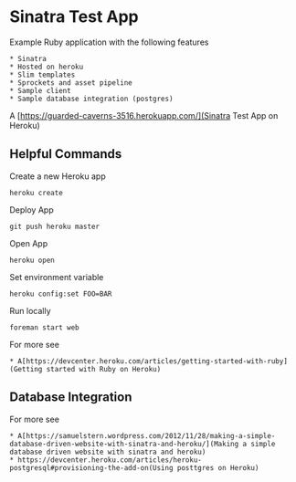 Sinatra Test App
================

Example Ruby application with the following features

    * Sinatra
    * Hosted on heroku
    * Slim templates
    * Sprockets and asset pipeline
    * Sample client
    * Sample database integration (postgres)
    
A [https://guarded-caverns-3516.herokuapp.com/](Sinatra Test App on Heroku)    
    
Helpful Commands
----------------

Create a new Heroku app

`heroku create`

Deploy App

`git push heroku master`

Open App

`heroku open`

Set environment variable

`heroku config:set FOO=BAR`

Run locally

`foreman start web`

For more see

    * A[https://devcenter.heroku.com/articles/getting-started-with-ruby](Getting started with Ruby on Heroku)

Database Integration
--------------------

For more see

    * A[https://samuelstern.wordpress.com/2012/11/28/making-a-simple-database-driven-website-with-sinatra-and-heroku/](Making a simple database driven website with sinatra and heroku)
    * https://devcenter.heroku.com/articles/heroku-postgresql#provisioning-the-add-on(Using posttgres on Heroku)




    